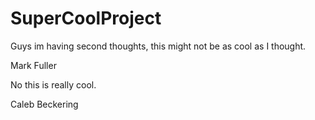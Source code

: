 # SuperCoolProject

Guys im having second thoughts, this might not be as cool as I thought.

Mark Fuller

No this is really cool.

Caleb Beckering
